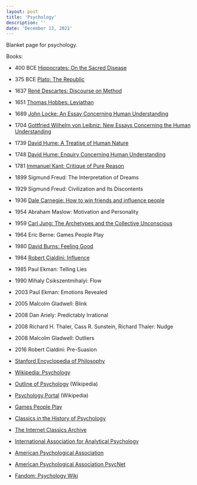 ```yaml
---
layout: post
title: 'Psychology'
description: ''
date: 'December 13, 2021'
---
```


Blanket page for psychology.

Books:
- 400 BCE [Hippocrates: On the Sacred Disease](http://classics.mit.edu/Hippocrates/sacred.html)
- 375 BCE [Plato: The Republic](https://www.academia.edu/45125065/The_Republic_Of_Plato_by_Plato_Allan_Bloom)
- 1637 [René Descartes: Discourse on Method](https://plato.stanford.edu/entries/descartes-method/)
- 1651 [Thomas Hobbes: Leviathan](https://www.gutenberg.org/files/3207/3207-h/3207-h.htm)
- 1689 [John Locke: An Essay Concerning Human Understanding](https://www.gutenberg.org/files/10615/10615-h/10615-h.htm)
- 1704 [Gottfried Wilhelm von Leibniz: New Essays Concerning the Human Understanding](https://www.gutenberg.org/ebooks/40957)
- 1739 [David Hume: A Treatise of Human Nature](https://www.gutenberg.org/ebooks/4705)
- 1748 [David Hume: Enquiry Concerning Human Understanding](https://www.gutenberg.org/files/9662/9662-h/9662-h.htm)
- 1781 [Immanuel Kant: Critique of Pure Reason](http://staffweb.hkbu.edu.hk/ppp/cpr/toc.html)
- 1899 Sigmund Freud: The Interpretation of Dreams
- 1929 Sigmund Freud: Civilization and Its Discontents
- 1936 [Dale Carnegie: How to win friends and influence people](https://fs.blog/how-to-win-friends-and-influence-people/)
- 1954 Abraham Maslow: Motivation and Personality
- 1959 [Carl Jung: The Archetypes and the Collective Unconscious]()
- 1964 Eric Berne: Games People Play
- 1980 [David Burns: Feeling Good](https://feelinggood.com/)
- 1984 [Robert Cialdini: Influence](https://www.influenceatwork.com/)
- 1985 Paul Ekman: Telling Lies
- 1990 Mihaly Csikszentmihalyi: Flow
- 2003 Paul Ekman: Emotions Revealed
- 2005 Malcolm Gladwell: Blink
- 2008 Dan Ariely: Predictably Irrational
- 2008 Richard H. Thaler, Cass R. Sunstein, Richard Thaler: Nudge
- 2008 Malcolm Gladwell: Outliers
- 2016 Robert Cialdini: Pre-Suasion

- [Stanford Encyclopedia of Philosophy](https://plato.stanford.edu/index.html)
- [Wikipedia: Psychology](https://en.wikipedia.org/wiki/Psychology)
- [Outline of Psychology](https://en.wikipedia.org/wiki/Outline_of_psychology) (Wikipedia)
- [Psychology Portal](https://en.wikipedia.org/wiki/Portal:Psychology) (Wikipedia)
- [Games People Play](https://robkhenderson.substack.com/p/games-people-play-part-iii)
- [Classics in the History of Psychology](https://psychclassics.yorku.ca/)
- [The Internet Classics Archive](http://classics.mit.edu/)
- [International Association for Analytical Psychology](https://iaap.org/)
- [American Psychological Association](https://www.apa.org/)
- [American Psychological Association PsycNet](https://psycnet.apa.org/home)
- [Fandom: Psychology Wiki](https://psychology.fandom.com/wiki/Psychology_Wiki)

